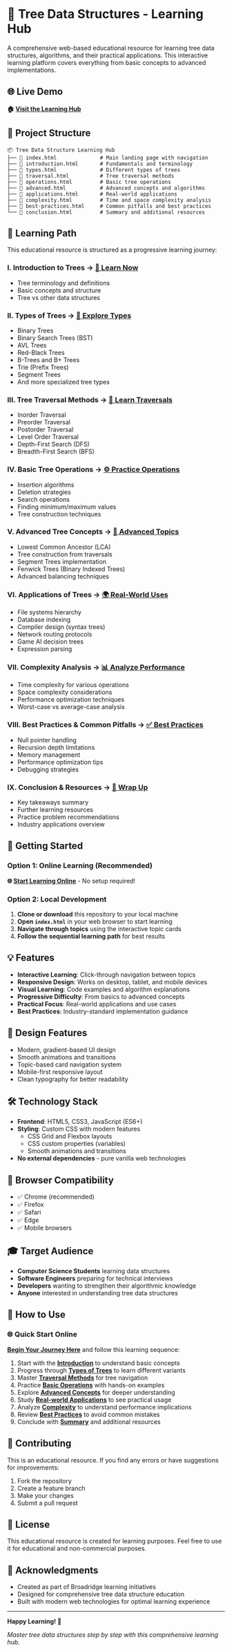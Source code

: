 # 🌳 Tree Data Structures - Learning Hub

A comprehensive web-based educational resource for learning tree data structures, algorithms, and their practical applications. This interactive learning platform covers everything from basic concepts to advanced implementations.

## 🌐 Live Demo

**🏠 [Visit the Learning Hub](https://tree-data-structure-steel.vercel.app)**

## 📁 Project Structure

```
📦 Tree Data Structure Learning Hub
├── 📄 index.html              # Main landing page with navigation
├── 📄 introduction.html       # Fundamentals and terminology
├── 📄 types.html              # Different types of trees
├── 📄 traversal.html          # Tree traversal methods
├── 📄 operations.html         # Basic tree operations
├── 📄 advanced.html           # Advanced concepts and algorithms
├── 📄 applications.html       # Real-world applications
├── 📄 complexity.html         # Time and space complexity analysis
├── 📄 best-practices.html     # Common pitfalls and best practices
└── 📄 conclusion.html         # Summary and additional resources
```

## 🎯 Learning Path

This educational resource is structured as a progressive learning journey:

### **I. Introduction to Trees** → [📖 Learn Now](https://tree-data-structure-steel.vercel.app/introduction.html)
- Tree terminology and definitions
- Basic concepts and structure
- Tree vs other data structures

### **II. Types of Trees** → [🌲 Explore Types](https://tree-data-structure-steel.vercel.app/types.html)
- Binary Trees
- Binary Search Trees (BST)
- AVL Trees
- Red-Black Trees
- B-Trees and B+ Trees
- Trie (Prefix Trees)
- Segment Trees
- And more specialized tree types

### **III. Tree Traversal Methods** → [🚶 Learn Traversals](https://tree-data-structure-steel.vercel.app/traversal.html)
- Inorder Traversal
- Preorder Traversal
- Postorder Traversal
- Level Order Traversal
- Depth-First Search (DFS)
- Breadth-First Search (BFS)

### **IV. Basic Tree Operations** → [⚙️ Practice Operations](https://tree-data-structure-steel.vercel.app/operations.html)
- Insertion algorithms
- Deletion strategies
- Search operations
- Finding minimum/maximum values
- Tree construction techniques

### **V. Advanced Tree Concepts** → [🧠 Advanced Topics](https://tree-data-structure-steel.vercel.app/advanced.html)
- Lowest Common Ancestor (LCA)
- Tree construction from traversals
- Segment Trees implementation
- Fenwick Trees (Binary Indexed Trees)
- Advanced balancing techniques

### **VI. Applications of Trees** → [🌍 Real-World Uses](https://tree-data-structure-steel.vercel.app/applications.html)
- File systems hierarchy
- Database indexing
- Compiler design (syntax trees)
- Network routing protocols
- Game AI decision trees
- Expression parsing

### **VII. Complexity Analysis** → [📊 Analyze Performance](https://tree-data-structure-steel.vercel.app/complexity.html)
- Time complexity for various operations
- Space complexity considerations
- Performance optimization techniques
- Worst-case vs average-case analysis

### **VIII. Best Practices & Common Pitfalls** → [✅ Best Practices](https://tree-data-structure-steel.vercel.app/best-practices.html)
- Null pointer handling
- Recursion depth limitations
- Memory management
- Performance optimization tips
- Debugging strategies

### **IX. Conclusion & Resources** → [🎯 Wrap Up](https://tree-data-structure-steel.vercel.app/conclusion.html)
- Key takeaways summary
- Further learning resources
- Practice problem recommendations
- Industry applications overview

## 🚀 Getting Started

### Option 1: Online Learning (Recommended)
**🌐 [Start Learning Online](https://tree-data-structure-steel.vercel.app)** - No setup required!

### Option 2: Local Development
1. **Clone or download** this repository to your local machine
2. **Open `index.html`** in your web browser to start learning
3. **Navigate through topics** using the interactive topic cards
4. **Follow the sequential learning path** for best results

## 💡 Features

- **Interactive Learning**: Click-through navigation between topics
- **Responsive Design**: Works on desktop, tablet, and mobile devices
- **Visual Learning**: Code examples and algorithm explanations
- **Progressive Difficulty**: From basics to advanced concepts
- **Practical Focus**: Real-world applications and use cases
- **Best Practices**: Industry-standard implementation guidance

## 🎨 Design Features

- Modern, gradient-based UI design
- Smooth animations and transitions
- Topic-based card navigation system
- Mobile-first responsive layout
- Clean typography for better readability

## 🛠️ Technology Stack

- **Frontend**: HTML5, CSS3, JavaScript (ES6+)
- **Styling**: Custom CSS with modern features
  - CSS Grid and Flexbox layouts
  - CSS custom properties (variables)
  - Smooth animations and transitions
- **No external dependencies** - pure vanilla web technologies

## 📱 Browser Compatibility

- ✅ Chrome (recommended)
- ✅ Firefox
- ✅ Safari
- ✅ Edge
- ✅ Mobile browsers

## 🎓 Target Audience

- **Computer Science Students** learning data structures
- **Software Engineers** preparing for technical interviews
- **Developers** wanting to strengthen their algorithmic knowledge
- **Anyone** interested in understanding tree data structures

## 📖 How to Use

### 🌐 Quick Start Online
**[Begin Your Journey Here](https://tree-data-structure-steel.vercel.app)** and follow this learning sequence:

1. Start with the **[Introduction](https://tree-data-structure-steel.vercel.app/introduction.html)** to understand basic concepts
2. Progress through **[Types of Trees](https://tree-data-structure-steel.vercel.app/types.html)** to learn different variants
3. Master **[Traversal Methods](https://tree-data-structure-steel.vercel.app/traversal.html)** for tree navigation
4. Practice **[Basic Operations](https://tree-data-structure-steel.vercel.app/operations.html)** with hands-on examples
5. Explore **[Advanced Concepts](https://tree-data-structure-steel.vercel.app/advanced.html)** for deeper understanding
6. Study **[Real-world Applications](https://tree-data-structure-steel.vercel.app/applications.html)** to see practical usage
7. Analyze **[Complexity](https://tree-data-structure-steel.vercel.app/complexity.html)** to understand performance implications
8. Review **[Best Practices](https://tree-data-structure-steel.vercel.app/best-practices.html)** to avoid common mistakes
9. Conclude with **[Summary](https://tree-data-structure-steel.vercel.app/conclusion.html)** and additional resources

## 🤝 Contributing

This is an educational resource. If you find any errors or have suggestions for improvements:

1. Fork the repository
2. Create a feature branch
3. Make your changes
4. Submit a pull request

## 📝 License

This educational resource is created for learning purposes. Feel free to use it for educational and non-commercial purposes.

## 🙏 Acknowledgments

- Created as part of Broadridge learning initiatives
- Designed for comprehensive tree data structure education
- Built with modern web technologies for optimal learning experience

---

**Happy Learning! 🌟**

*Master tree data structures step by step with this comprehensive learning hub.*
